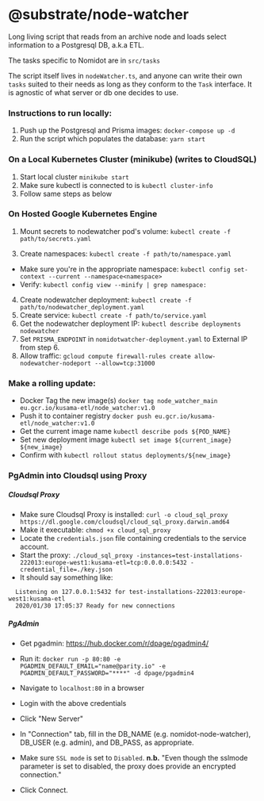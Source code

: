 # @substrate/node-watcher
Long living script that reads from an archive node and loads select information to a Postgresql DB, a.k.a ETL.

The tasks specific to Nomidot are in `src/tasks`

The script itself lives in `nodeWatcher.ts`, and anyone can write their own `tasks` suited to their needs as long as they conform to the `Task` interface. It is agnostic of what server or db one decides to use.

### Instructions to run locally:
1. Push up the Postgresql and Prisma images: `docker-compose up -d`
2. Run the script which populates the database: `yarn start`

### On a Local Kubernetes Cluster (minikube) (writes to CloudSQL)
1. Start local cluster `minikube start`
2. Make sure kubectl is connected to is `kubectl cluster-info`
3. Follow same steps as below

### On Hosted Google Kubernetes Engine
1. Mount secrets to nodewatcher pod's volume: `kubectl create -f path/to/secrets.yaml`
<!-- 2. Mount configmaps to cluster: `kubectl create -f path/to/configmaps.yaml` -->
3. Create namespaces: `kubectl create -f path/to/namespace.yaml`
  - Make sure you're in the appropriate namespace: `kubectl config set-context --current --namespace<namespace>`
  - Verify: `kubectl config view --minify | grep namespace:`
4. Create nodewatcher deployment: `kubectl create -f path/to/nodewatcher_deployment.yaml`
5. Create service: `kubectl create -f path/to/service.yaml`
6. Get the nodewatcher deployment IP: `kubectl describe deployments nodewatcher` 
7. Set `PRISMA_ENDPOINT` in `nomidotwatcher-deployment.yaml` to External IP from step 6.
8. Allow traffic: `gcloud compute firewall-rules create allow-nodewatcher-nodeport --allow=tcp:31000`

### Make a rolling update:
  - Docker Tag the new image(s) `docker tag node_watcher_main eu.gcr.io/kusama-etl/node_watcher:v1.0`
  - Push it to container registry `docker push eu.gcr.io/kusama-etl/node_watcher:v1.0`
  - Get the current image name `kubectl describe pods ${POD_NAME}`
  - Set new deployment image `kubectl set image ${current_image} ${new_image}`
  - Confirm with `kubectl rollout status deployments/${new_image}`

### PgAdmin into Cloudsql using Proxy

##### Cloudsql Proxy
  - Make sure Cloudsql Proxy is installed: `curl -o cloud_sql_proxy https://dl.google.com/cloudsql/cloud_sql_proxy.darwin.amd64`
  - Make it executable: `chmod +x cloud_sql_proxy`
  - Locate the `credentials.json` file containing credentials to the service account.
  - Start the proxy: `./cloud_sql_proxy -instances=test-installations-222013:europe-west1:kusama-etl=tcp:0.0.0.0:5432 -credential_file=./key.json`
  - It should say something like:
  ```
    Listening on 127.0.0.1:5432 for test-installations-222013:europe-west1:kusama-etl
    2020/01/30 17:05:37 Ready for new connections
  ```

##### PgAdmin
  - Get pgadmin: https://hub.docker.com/r/dpage/pgadmin4/
  - Run it: `docker run -p 80:80 -e PGADMIN_DEFAULT_EMAIL="name@parity.io" -e PGADMIN_DEFAULT_PASSWORD="****" -d dpage/pgadmin4`
  - Navigate to `localhost:80` in a browser
  - Login with the above credentials
  - Click "New Server"
  - In "Connection" tab, fill in the DB_NAME (e.g. nomidot-node-watcher), DB_USER (e.g. admin), and DB_PASS, as appropriate.
  - Make sure `SSL mode` is set to `Disabled`. **n.b.** "Even though the sslmode parameter is set to disabled, the proxy does provide an encrypted connection."

  - Click Connect.
